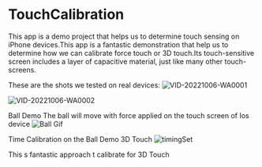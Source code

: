 # TouchCalibration
This app is a demo project that helps us to determine touch sensing on iPhone devices.This app is a fantastic demonstration that help us to determine how we can calibrate force touch or 3D touch.Its touch-sensitive screen includes a layer of capacitive material, just like many other touch-screens.

These are the shots we tested on real devices:
![VID-20221006-WA0001](https://user-images.githubusercontent.com/25474407/194567811-fa963e8f-21ae-4343-a563-861cb48c19c9.gif)


![VID-20221006-WA0002](https://user-images.githubusercontent.com/25474407/194567861-551a1e34-ad5b-4d21-bad9-ac5490d41d5b.gif)



Ball Demo
The ball will move with force applied on the touch screen of Ios device
![Ball Gif](https://user-images.githubusercontent.com/25474407/193982961-2fbb2dc4-6f65-459e-98e1-34c4b855f1d5.gif)


Time Calibration on the Ball Demo 3D Touch
![timingSet](https://user-images.githubusercontent.com/25474407/193984697-1b98f46a-0908-4bf2-8aa9-907e8cb00cd0.gif)

This s fantastic approach t calibrate for 3D Touch

